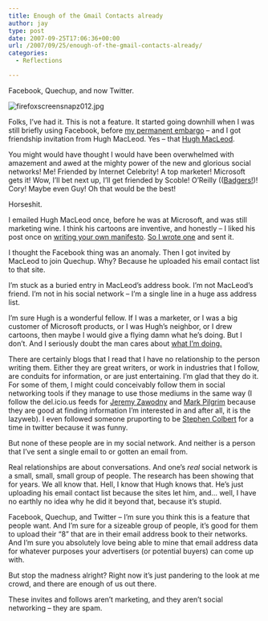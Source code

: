 ```yaml
---
title: Enough of the Gmail Contacts already
author: jay
type: post
date: 2007-09-25T17:06:36+00:00
url: /2007/09/25/enough-of-the-gmail-contacts-already/
categories:
  - Reflections

---
```

Facebook, Quechup, and now Twitter.

![firefoxscreensnapz012.jpg][1]

Folks, I’ve had it. This is not a feature. It started going downhill when I was still briefly using Facebook, before [my permanent embargo][2] &#8211; and I got friendship invitation from Hugh MacLeod. Yes &#8211; that [Hugh MacLeod][3].

You might would have thought I would have been overwhelmed with amazement and awed at the mighty power of the new and glorious social networks! Me! Friended by Internet Celebrity! A top marketer! Microsoft gets it! Wow, I’ll bet next up, I’ll get friended by Scoble! O’Reilly (([Badgers!][4])! Cory! Maybe even Guy! Oh that would be the best!

Horseshit.

I emailed Hugh MacLeod once, before he was at Microsoft, and was still marketing wine. I think his cartoons are inventive, and honestly &#8211; I liked his post once on [writing your own manifesto][5]. [So I wrote one][6] and sent it.

I thought the Facebook thing was an anomaly. Then I got invited by MacLeod to join Quechup. Why? Because he uploaded his email contact list to that site.

I’m stuck as a buried entry in MacLeod’s address book. I’m not MacLeod’s friend. I’m not in his social network &#8211; I’m a single line in a huge ass address list.

I’m sure Hugh is a wonderful fellow. If I was a marketer, or I was a big customer of Microsoft products, or I was Hugh’s neighbor, or I drew cartoons, then maybe I would give a flying damn what he’s doing. But I don’t. And I seriously doubt the man cares about [what I’m doing.][7]

There are certainly blogs that I read that I have no relationship to the person writing them. Either they are great writers, or work in industries that I follow, are conduits for information, or are just entertaining. I’m glad that they do it. For some of them, I might could conceivably follow them in social networking tools if they manage to use those mediums in the same way (I follow the del.icio.us feeds for [Jeremy Zawodny][8] and [Mark Pilgrim][9] because they are good at finding information I’m interested in and after all, it is the lazyweb). I even followed someone pruporting to be [Stephen Colbert][10] for a time in twitter because it was funny.

But none of these people are in my social network. And neither is a person that I’ve sent a single email to or gotten an email from.

Real relationships are about conversations. And one’s _real_ social network is a small, small, small group of people. The research has been showing that for years. We all know that. Hell, I know that Hugh knows that. He’s just uploading his email contact list because the sites let him, and… well, I have no earthly no idea why he did it beyond that, because it’s stupid.

Facebook, Quechup, and Twitter &#8211; I’m sure you think this is a feature that people want. And I’m sure for a sizeable group of people, it’s good for them to upload their “8” that are in their email address book to their networks. And I’m sure you absolutely love being able to mine that email address data for whatever purposes your advertisers (or potential buyers) can come up with.

But stop the madness alright? Right now it’s just pandering to the look at me crowd, and there are enough of us out there.

These invites and follows aren’t marketing, and they aren’t social networking &#8211; they are spam.

 [1]: https://cdn.rambleon.org/migrate/2007/09/firefoxscreensnapz012.jpg
 [2]: https://rambleon.org/2007/08/15/in-moratorium-permenantly/
 [3]: http://www.gapingvoid.com/
 [4]: https://rambleon.org/2007/05/11/beat-like-a-dead-krzyzanowskisaurus/
 [5]: http://www.gapingvoid.com/Moveable_Type/archives/003455.html
 [6]: https://rambleon.org/2006/11/24/my-manifesto/
 [7]: http://twitter.com/jasonadamyoung
 [8]: http://del.icio.us/jzawodn
 [9]: http://del.icio.us/wearehugh
 [10]: http://twitter.com/StephenColbert